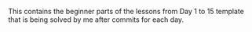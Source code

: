 This contains the beginner parts of the lessons from Day 1 to 15 template that is being solved by me after commits for each day.

